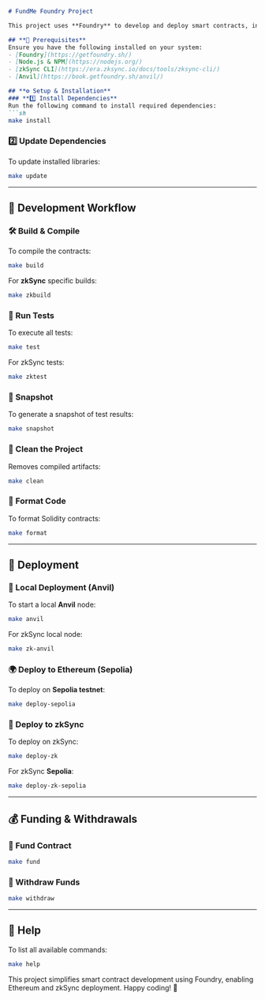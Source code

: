 
```md
# FundMe Foundry Project

This project uses **Foundry** to develop and deploy smart contracts, including support for **zkSync** and **Ethereum testnets**. The `Makefile` provides a set of commands to streamline development, testing, and deployment.

## **📌 Prerequisites**
Ensure you have the following installed on your system:
- [Foundry](https://getfoundry.sh/)
- [Node.js & NPM](https://nodejs.org/)
- [zkSync CLI](https://era.zksync.io/docs/tools/zksync-cli/)
- [Anvil](https://book.getfoundry.sh/anvil/)

## **⚙️ Setup & Installation**
### **1️⃣ Install Dependencies**
Run the following command to install required dependencies:
```sh
make install
```

### **2️⃣ Update Dependencies**
To update installed libraries:
```sh
make update
```

---

## **🚀 Development Workflow**
### **🛠 Build & Compile**
To compile the contracts:
```sh
make build
```
For **zkSync** specific builds:
```sh
make zkbuild
```

### **🧪 Run Tests**
To execute all tests:
```sh
make test
```
For zkSync tests:
```sh
make zktest
```

### **📸 Snapshot**
To generate a snapshot of test results:
```sh
make snapshot
```

### **🧹 Clean the Project**
Removes compiled artifacts:
```sh
make clean
```

### **📜 Format Code**
To format Solidity contracts:
```sh
make format
```

---

## **🚀 Deployment**
### **📡 Local Deployment (Anvil)**
To start a local **Anvil** node:
```sh
make anvil
```
For zkSync local node:
```sh
make zk-anvil
```

### **🌍 Deploy to Ethereum (Sepolia)**
To deploy on **Sepolia testnet**:
```sh
make deploy-sepolia
```

### **🔗 Deploy to zkSync**
To deploy on zkSync:
```sh
make deploy-zk
```
For zkSync **Sepolia**:
```sh
make deploy-zk-sepolia
```

---

## **💰 Funding & Withdrawals**
### **🔹 Fund Contract**
```sh
make fund
```
### **🔸 Withdraw Funds**
```sh
make withdraw
```

---

## **📖 Help**
To list all available commands:
```sh
make help
```

This project simplifies smart contract development using Foundry, enabling Ethereum and zkSync deployment. Happy coding! 🚀
```
